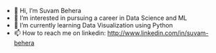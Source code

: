 - 👋 Hi, I’m Suvam Behera
- 👀 I’m interested in pursuing a career in Data Science and ML
- 🌱 I’m currently learning Data Visualization using Python
- 📫 How to reach me on linkedin: http://www.linkedin.com/in/suvam-behera

<!---
Suvam21/Suvam21 is a ✨ special ✨ repository because its `README.md` (this file) appears on your GitHub profile.
You can click the Preview link to take a look at your changes.
--->
